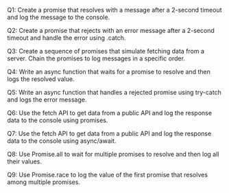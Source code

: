 Q1: Create a promise that resolves with a message after a 2-second timeout and log the message to the console.

Q2: Create a promise that rejects with an error message after a 2-second timeout and handle the error using .catch.

Q3: Create a sequence of promises that simulate fetching data from a server. Chain the promises to log messages in a specific order.

Q4: Write an async function that waits for a promise to resolve and then logs the resolved value.

Q5: Write an async function that handles a rejected promise using try-catch and logs the error message.

Q6: Use the fetch API to get data from a public API and log the response data to the console using promises.

Q7: Use the fetch API to get data from a public API and log the response data to the console using async/await.

Q8: Use Promise.all to wait for multiple promises to resolve and then log all their values.

Q9: Use Promise.race to log the value of the first promise that resolves among multiple promises.


